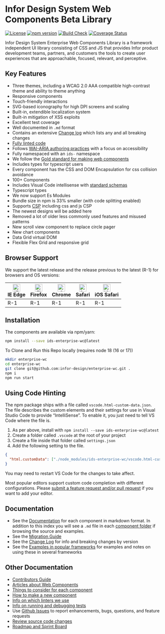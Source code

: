 # Infor Design System Web Components Beta Library

[![License](https://img.shields.io/badge/License-Apache%202.0-blue.svg)](https://opensource.org/licenses/Apache-2.0)
[![npm version](https://badge.fury.io/js/ids-enterprise.svg)](https://badge.fury.io/js/ids-enterprise-wc)
[![Build Check](https://github.com/infor-design/enterprise-wc/actions/workflows/ci.yml/badge.svg)](https://github.com/infor-design/enterprise-wc/actions/workflows/ci.yml)
[![Coverage Status](https://coveralls.io/repos/github/infor-design/enterprise-wc/badge.svg?branch=main)](https://coveralls.io/github/infor-design/enterprise-wc)

Infor Design System Enterprise Web Components Library is a framework independent UI library consisting of CSS and JS that provides Infor product development teams, partners, and customers the tools to create user experiences that are approachable, focused, relevant, and perceptive.

## Key Features

- Three themes, including a WCAG 2.0 AAA compatible high-contrast theme and ability to theme anything
- Responsive components
- Touch-friendly interactions
- SVG-based iconography for high DPI screens and scaling
- Built-in, extendible localization system
- Built-in mitigation of XSS exploits
- Excellent test coverage
- Well documented in `.md` format
- Contains an extensive [Change log](./doc/CHANGELOG.md) which lists any and all breaking changes
- [Fully linted code](./doc/LINTING.md)
- Follows [WAI-ARIA authoring practices](https://www.w3.org/TR/wai-aria-practices-1.1/#keyboard-interaction-12) with a focus on accessibility
- Fully namespaced with an `ids-` namespace
- We follow the [Gold standard for making web components](https://github.com/webcomponents/gold-standard/wiki)
- Includes types for typescript users
- Every component has the CSS and DOM Encapsulation for css collision avoidance
- 100+ Components
- Includes Visual Code intellisense with [standard schemas](https://github.com/webcomponents/custom-elements-manifest)
- Typescript types
- We now support Es Modules
- Bundle size in npm is 33% smaller (with code splitting enabled)
- Supports [CSP](https://developer.mozilla.org/en-US/docs/Web/HTTP/CSP) including css and js CSP
- The newest designs will be added here
- Removed a lot of older less commonly used features and misused patterns
- New scroll view component to replace circle pager
- New chart components
- Data Grid virtual DOM
- Flexible Flex Grid and responsive grid

## Browser Support

We support the latest release and the release previous to the latest (R-1) for browsers and OS versions:

<!-- markdownlint-disable MD013 MD033 -->
| [<img src="https://raw.githubusercontent.com/alrra/browser-logos/master/src/edge/edge_48x48.png" alt="IE / Edge" width="24px" height="24px" />](http://godban.github.io/browsers-support-badges/)</br>IE Edge | [<img src="https://raw.githubusercontent.com/alrra/browser-logos/master/src/firefox/firefox_48x48.png" alt="Firefox" width="24px" height="24px" />](http://godban.github.io/browsers-support-badges/)</br>Firefox | [<img src="https://raw.githubusercontent.com/alrra/browser-logos/master/src/chrome/chrome_48x48.png" alt="Chrome" width="24px" height="24px" />](http://godban.github.io/browsers-support-badges/)</br>Chrome | [<img src="https://raw.githubusercontent.com/alrra/browser-logos/master/src/safari/safari_48x48.png" alt="Safari" width="24px" height="24px" />](http://godban.github.io/browsers-support-badges/)</br>Safari | [<img src="https://raw.githubusercontent.com/alrra/browser-logos/master/src/safari-ios/safari-ios_48x48.png" alt="iOS Safari" width="24px" height="24px" />](http://godban.github.io/browsers-support-badges/)</br>iOS Safari |
| --------- | --------- | --------- | --------- | --------- |
| R-1 | R-1 | R-1| R-1| R-1

<!-- markdownlint-enable MD013 MD033 -->

## Installation

The components are available via npm/yarn:

```sh
npm install --save ids-enterprise-wc@latest
```

To Clone and Run this Repo locally (requires node 18 (16 or 17))

```sh
mkdir enterprise-wc
cd enterprise-wc
git clone git@github.com:infor-design/enterprise-wc.git .
npm i
npm run start
```

## Using Code Hinting

The npm package ships with a file called `vscode.html-custom-data.json`. The file describes the custom elements and their settings for use in Visual Studio Code to provide “IntelliSense”. To enable it, you just need to tell VS Code where the file is.

1. As per above, install with `npm install --save ids-enterprise-wc@latest`
1. Create a folder called `.vscode` at the root of your project
1. Create a file inside that folder called `settings.json`
1. Add the following setting to the file.

```json
{
  "html.customData": ["./node_modules/ids-enterprise-wc/vscode.html-custom-data.json"]
}
```

You may need to restart VS Code for the changes to take affect.

Most popular editors support custom code completion with different configurations. Please [submit a feature request and/or pull request](https://github.com/infor-design/enterprise-wc/issues/new/choose) if you want to add your editor.

## Documentation

- See the [Documentation](doc/DOCUMENTATION.md) for each component in markdown format. In addition to this index you will see a `.md` file in each [component folder](https://github.com/infor-design/enterprise-wc/tree/main/src/components) if browsing the source and examples.
- See the [Migration Guide](doc/MIGRATION-GUIDE.md)
- See the [Change Log](doc/CHANGELOG.md) for info and breaking changes by version
- See the [Examples in popular frameworks](https://github.com/infor-design/enterprise-wc-examples) for examples and notes on using these in several frameworks

## Other Documentation

- [Contributors Guide](doc/CONTRIBUTING.md)
- [Articles about Web Components](doc/ARTICLES.md)
- [Things to consider for each component](doc/CHECKLIST.md)
- [How to make a new component](doc/COMPONENTS.md)
- [Info on which linters we use](doc/LINTING.md)
- [Info on running and debugging tests](doc/TESTING.md)
- Use [Github Issues](https://github.com/infor-design/enterprise-wc/issues) to report enhancements, bugs, questions, and feature requests
- [Review source code changes](https://github.com/infor-design/enterprise-wc/pulls)
- [Roadmap and Sprint Board](https://github.com/orgs/infor-design/projects)
